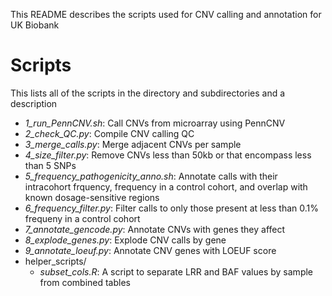 This README describes the scripts used for CNV calling and annotation for UK Biobank

# Scripts
This lists all of the scripts in the directory and subdirectories and a description
- _1_run_PennCNV.sh_: Call CNVs from microarray using PennCNV
- _2_check_QC.py_: Compile CNV calling QC
- _3_merge_calls.py_: Merge adjacent CNVs per sample
- _4_size_filter.py_: Remove CNVs less than 50kb or that encompass less than 5 SNPs
- _5_frequency_pathogenicity_anno.sh_: Annotate calls with their intracohort frquency, frequency in a control cohort, and overlap with known dosage-sensitive regions
- _6_frequency_filter.py_: Filter calls to only those present at less than 0.1% frequeny in a control cohort
- _7_annotate_gencode.py_: Annotate CNVs with genes they affect
- _8_explode_genes.py_: Explode CNV calls by gene
- _9_annotate_loeuf.py_: Annotate CNV genes with LOEUF score
- helper_scripts/
	- _subset_cols.R_: A script to separate LRR and BAF values by sample from combined tables
